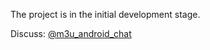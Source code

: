The project is in the initial development stage.

Discuss: [@m3u_android_chat](https://t.me/m3u_android_chat)